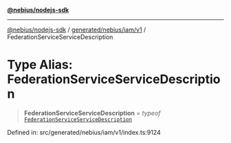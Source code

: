 [**@nebius/nodejs-sdk**](../../../../../README.md)

***

[@nebius/nodejs-sdk](../../../../../README.md) / [generated/nebius/iam/v1](../README.md) / FederationServiceServiceDescription

# Type Alias: FederationServiceServiceDescription

> **FederationServiceServiceDescription** = *typeof* [`FederationServiceServiceDescription`](../variables/FederationServiceServiceDescription.md)

Defined in: src/generated/nebius/iam/v1/index.ts:9124

